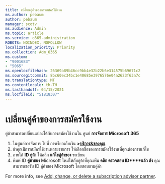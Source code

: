 ```yaml
---
title: เปลี่ยนคู่ค้าของการสมัครใช้งาน
ms.author: pebaum
author: pebaum
manager: scotv
ms.audience: Admin
ms.topic: article
ms.service: o365-administration
ROBOTS: NOINDEX, NOFOLLOW
localization_priority: Priority
ms.collection: Adm_O365
ms.custom:
- "9001683"
- "5065"
ms.openlocfilehash: 26369a89b46cc9bb4e32b22b6e314575b69671c2
ms.sourcegitcommit: 8bc60ec34bc1e40685e3976576e04a2623f63a7c
ms.translationtype: MT
ms.contentlocale: th-TH
ms.lasthandoff: 04/15/2021
ms.locfileid: "51818307"
---
```

# <a name="change-the-partner-for-a-subscription"></a>เปลี่ยนคู่ค้าของการสมัครใช้งาน

คู่ค้าสามารถเปลี่ยนแปลงได้กับการสมัครใช้งานใน ศูนย์ **การจัดการ Microsoft 365**

1. ในศูนย์การจัดการ ไปที่ การเรียกเก็บเงิน **>[บริการ&ของคุณ](https://go.microsoft.com/fwlink/p/?linkid=842054)** 
2. ถ้าคุณมีการสมัครใช้งานหลายรายการ ให้เลือกชื่อของการสมัครใช้งานที่คุณต้องการแก้ไข 
3. ภายใต้ **ID คู่ค้า** ให้คลิก **แก้ไขคู่ค้าของ** ระเบียน
4. พิมพ์ ID **คู่ค้าของ** Microsoft ใหม่ให้กับคู่ค้าที่คุณเพิ่ม **คลิก ตรวจสอบ ID****แล้ว ส่ง** คุณสามารถขอรับ ID คู่ค้าของ Microsoft โดยสอบถามคู่ค้า

For more info, see [Add, change, or delete a subscription advisor partner](https://docs.microsoft.com/microsoft-365/admin/misc/add-partner). 
